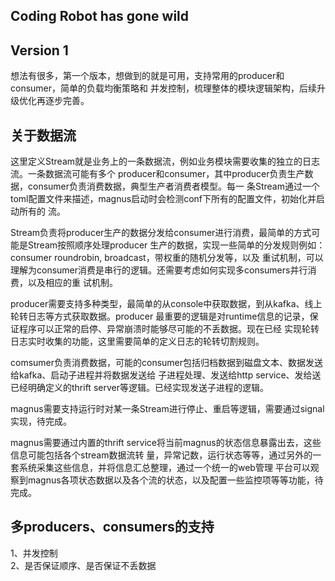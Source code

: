 ## Coding Robot has gone wild

## Version 1
想法有很多，第一个版本，想做到的就是可用，支持常用的producer和consumer，简单的负载均衡策略和
并发控制，梳理整体的模块逻辑架构，后续升级优化再逐步完善。

## 关于数据流
这里定义Stream就是业务上的一条数据流，例如业务模块需要收集的独立的日志流。一条数据流可能有多个
producer和consumer，其中producer负责生产数据，consumer负责消费数据，典型生产者消费者模型。每一
条Stream通过一个toml配置文件来描述，magnus启动时会检测conf下所有的配置文件，初始化并启动所有的
流。

Stream负责将producer生产的数据分发给consumer进行消费，最简单的方式可能是Stream按照顺序处理producer
生产的数据，实现一些简单的分发规则例如：consumer roundrobin, broadcast，带权重的随机分发等，以及
重试机制，可以理解为consumer消费是串行的逻辑。还需要考虑如何实现多consumers并行消费，以及相应的重
试机制。

producer需要支持多种类型，最简单的从console中获取数据，到从kafka、线上轮转日志等方式获取数据。producer
最重要的逻辑是对runtime信息的记录，保证程序可以正常的启停、异常崩溃时能够尽可能的不丢数据。现在已经
实现轮转日志实时收集的功能，这里需要简单的定义日志的轮转切割规则。

comsumer负责消费数据，可能的consumer包括归档数据到磁盘文本、数据发送给kafka、启动子进程并将数据发送给
子进程处理、发送给http service、发给送已经明确定义的thrift server等逻辑。已经实现发送子进程的逻辑。

magnus需要支持运行时对某一条Stream进行停止、重启等逻辑，需要通过signal实现，待完成。

magnus需要通过内置的thrift service将当前magnus的状态信息暴露出去，这些信息可能包括各个stream数据流转
量，异常记数，运行状态等等，通过另外的一套系统采集这些信息，并将信息汇总整理，通过一个统一的web管理
平台可以观察到magnus各项状态数据以及各个流的状态，以及配置一些监控项等等功能，待完成。


## 多producers、consumers的支持
1、并发控制    
2、是否保证顺序、是否保证不丢数据    

